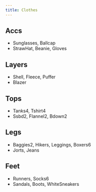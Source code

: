 ```yaml
---
title: Clothes
---
```

## Accs
- Sunglasses, Ballcap
- StrawHat, Beanie, Gloves

## Layers
- Shell, Fleece, Puffer
- Blazer

## Tops
- Tanks4, Tshirt4
- Ssbd2, Flannel2, Bdown2

## Legs
- Baggies2, Hikers, Leggings, Boxers6
- Jorts, Jeans

## Feet
- Runners, Socks6
- Sandals, Boots, WhiteSneakers


